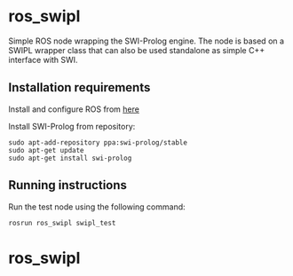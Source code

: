 # ros_swipl
Simple ROS node wrapping the SWI-Prolog engine. The node is based on a SWIPL wrapper class that can also be used standalone as simple C++ interface with SWI. 

## Installation requirements
Install and configure ROS from [here](http://wiki.ros.org/ROS/Installation)

Install SWI-Prolog from repository:
```
sudo apt-add-repository ppa:swi-prolog/stable
sudo apt-get update
sudo apt-get install swi-prolog
```

## Running instructions
Run the test node using the following command:
```
rosrun ros_swipl swipl_test
```
# ros_swipl
